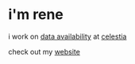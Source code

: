 # i'm rene

i work on [data availability](https://github.com/celestiaorg/celestia-node) at [celestia](https://github.com/celestiaorg)

check out my [website](https://rene.sh)
